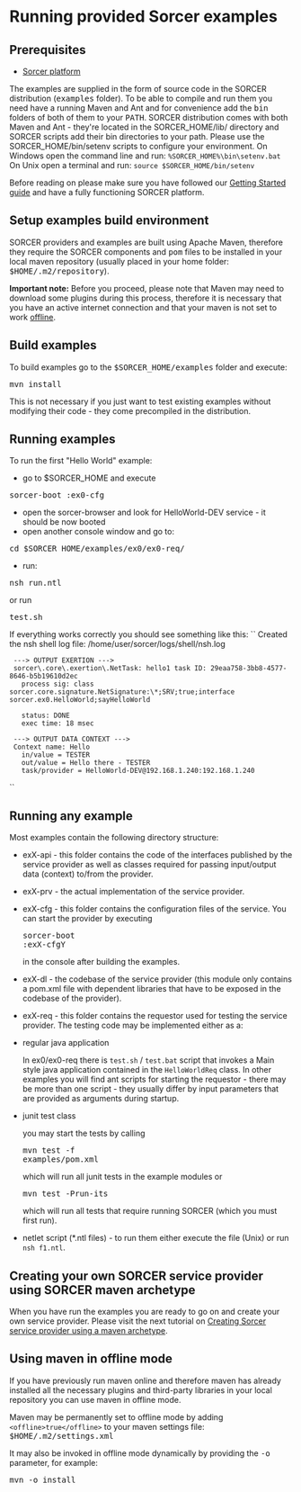 # Running provided Sorcer examples
## Prerequisites
- [Sorcer platform](download.html)

The examples are supplied in the form of source code in the SORCER distribution (<tt>examples</tt> folder). To be able to compile and run them you need have a running Maven and Ant and for convenience add the <tt>bin</tt> folders of both of them to your <tt>PATH</tt>.
SORCER distribution comes with both Maven and Ant - they're located in the SORCER_HOME/lib/ directory and SORCER scripts add their bin directories to your path. Please use the SORCER_HOME/bin/setenv scripts to configure your environment.
On Windows open the command line and run: `%SORCER_HOME%\bin\setenv.bat`
On Unix open a terminal and run: `source $SORCER_HOME/bin/setenv`

Before reading on please make sure you have followed our [Getting Started guide](getting-started.html) and have a fully functioning SORCER platform.


## Setup examples build environment
SORCER providers and examples are built using Apache Maven, therefore they require the SORCER components and <tt>pom</tt> files to be installed in your local maven repository (usually placed in your home folder: <tt>$HOME/.m2/repository</tt>).

__Important note:__
Before you proceed, please note that Maven may need to download some plugins during this process, therefore it is necessary that you have an active internet connection and that your maven is not set to work [offline](#offline).



## Build examples 
To build examples go to the <tt>$SORCER_HOME/examples</tt> folder and execute:
<pre>mvn install</pre>

This is not necessary if you just want to test existing examples without modifying their code - they come precompiled in the distribution.

## Running examples
To run the first "Hello World" example:
- go to $SORCER_HOME and execute
<pre>sorcer-boot :ex0-cfg</pre>
- open the sorcer-browser and look for HelloWorld-DEV service - it should be now booted
- open another console window and go to:
<pre>cd $SORCER_HOME/examples/ex0/ex0-req/</pre>
- run:
<pre>nsh run.ntl</pre>
or run
<pre>test.sh</pre>

If everything works correctly you should see something like this:
``
Created the nsh shell log file: /home/user/sorcer/logs/shell/nsh.log

     ---> OUTPUT EXERTION --->
     sorcer\.core\.exertion\.NetTask: hello1 task ID: 29eaa758-3bb8-4577-8646-b5b19610d2ec
       process sig: class sorcer.core.signature.NetSignature:\*;SRV;true;interface sorcer.ex0.HelloWorld;sayHelloWorld

       status: DONE
       exec time: 18 msec

     ---> OUTPUT DATA CONTEXT --->
     Context name: Hello
       in/value = TESTER
       out/value = Hello there - TESTER
       task/provider = HelloWorld-DEV@192.168.1.240:192.168.1.240
``


## Running any example
Most examples contain the following directory structure:

- exX-api - this folder contains the code of the interfaces published by the service provider as well as classes required for passing input/output data (context) to/from the provider.
- exX-prv - the actual implementation of the service provider.
- exX-cfg - this folder contains the configuration files of the service. You can start the provider by executing <pre>sorcer-boot :exX-cfgY</pre> in the console after building the examples.
- exX-dl  - the codebase of the service provider (this module only contains a pom.xml file with dependent libraries that have to be exposed in the codebase of the provider).
- exX-req - this folder contains the requestor used for testing the service provider. The testing code may be implemented either as a:
 - regular java application  
                           
    In ex0/ex0-req there is `test.sh` / `test.bat` script that invokes a Main style java application contained in the `HelloWorldReq` class. 
    In other examples you will find ant scripts for starting the requestor - there may be more than one script - they usually differ by input parameters that are provided as arguments during startup.
 - junit test class

    you may start the tests by calling <pre>mvn test -f examples/pom.xml</pre> which will run all junit tests in the example modules or <pre>mvn test -Prun-its</pre> which will run all tests that require running SORCER (which you must first run).

 - netlet script (*.ntl files) - to run them either execute the file (Unix) or run `nsh f1.ntl`.




## Creating your own SORCER service provider using SORCER maven archetype

When you have run the examples you are ready to go on and create your own service provider. Please visit the next tutorial on [Creating Sorcer service provider using a maven archetype](new-provider.html).



## Using maven in offline mode

<a id="offline"></a>If you have previously run maven online and therefore maven has already installed all the necessary plugins and third-party libraries in your local repository you can use maven in offline mode.

Maven may be permanently set to offline mode by adding `<offline>true</offline>` to your maven settings file: <tt>$HOME/.m2/settings.xml</tt>

It may also be invoked in offline mode dynamically by providing the <tt>-o</tt> parameter, for example:
<pre>mvn -o install</pre>
